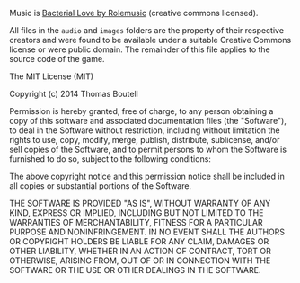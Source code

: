 Music is [Bacterial Love by Rolemusic](http://freemusicarchive.org/music/Rolemusic/) (creative commons licensed).

All files in the `audio` and `images` folders are the property of their respective creators and were found to be available under a suitable Creative Commons license or were public domain. The remainder of this file applies to the source code of the game.

The MIT License (MIT)

Copyright (c) 2014 Thomas Boutell

Permission is hereby granted, free of charge, to any person obtaining a copy
of this software and associated documentation files (the "Software"), to deal
in the Software without restriction, including without limitation the rights
to use, copy, modify, merge, publish, distribute, sublicense, and/or sell
copies of the Software, and to permit persons to whom the Software is
furnished to do so, subject to the following conditions:

The above copyright notice and this permission notice shall be included in
all copies or substantial portions of the Software.

THE SOFTWARE IS PROVIDED "AS IS", WITHOUT WARRANTY OF ANY KIND, EXPRESS OR
IMPLIED, INCLUDING BUT NOT LIMITED TO THE WARRANTIES OF MERCHANTABILITY,
FITNESS FOR A PARTICULAR PURPOSE AND NONINFRINGEMENT. IN NO EVENT SHALL THE
AUTHORS OR COPYRIGHT HOLDERS BE LIABLE FOR ANY CLAIM, DAMAGES OR OTHER
LIABILITY, WHETHER IN AN ACTION OF CONTRACT, TORT OR OTHERWISE, ARISING FROM,
OUT OF OR IN CONNECTION WITH THE SOFTWARE OR THE USE OR OTHER DEALINGS IN
THE SOFTWARE.
